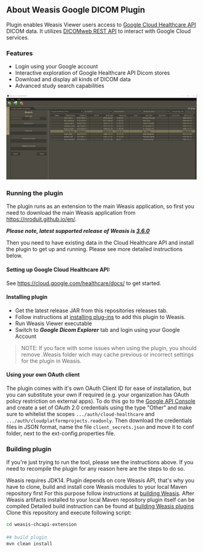 ## About Weasis Google DICOM Plugin

Plugin enables Weasis Viewer users access to [Google Cloud Healthcare API](https://cloud.google.com/healthcare) DICOM data.
It utilizes [DICOMweb REST API](https://cloud.google.com/healthcare/docs/how-tos/dicomweb) to interact with Google Cloud services.

### Features

* Login using your Google account
* Interactive exploration of Google Healthcare API Dicom stores
* Download and display all kinds of DICOM data
* Advanced study search capabilities

![Google Dicom Explorer](google_dicom_explorer.png)

### Running the plugin

The plugin runs as an extension to the main Weasis application, so first you
need to download the main Weasis application from https://nroduit.github.io/en/.

***Please note, latest supported release of Weasis is [3.6.0](https://github.com/nroduit/Weasis/releases/tag/v3.6.0)***

Then you need to have existing data in the Cloud Healthcare API and install the
plugin to get up and running. Please see more detailed instructions below.

#### Setting up Google Cloud Healthcare API:

See https://cloud.google.com/healthcare/docs/ to get started.

#### Installing plugin

* Get the latest release JAR from this repositories releases tab.
* Follow instructions at [installing
  plug-ins](https://nroduit.github.io/en/basics/customize/build-plugins/#install-plug-ins)
  to add this plugin to Weasis.
* Run Weasis Viewer executable
* Switch to **_Google Dicom Explorer_** tab and login using your Google Account
> NOTE: If you face with some issues when using the plugin, you should remove .Weasis folder wich may cache previous or 
> incorrect settings for the plugin in Weasis.

#### Using your own OAuth client

The plugin comes with it's own OAuth Client ID for ease of installation, but you can substitute 
your own if required (e.g. your organization has OAuth policy restriction on external apps). To do 
this go to the [Google API Console](https://console.developers.google.com/) and create a set of 
OAuth 2.0 credentials using the type "Other" and make sure to whitelist the scopes 
`.../auth/cloud-healthcare` and `.../auth/cloudplatformprojects.readonly`. Then download the 
credentials files in JSON format, name the file `client_secrets.json` and move it to conf
folder, next to the ext-config.properties file.

### Building plugin

If you're just trying to run the tool, please see the instructions above. If you
need to recompile the plugin for any reason here are the steps to do so.

Weasis requires JDK14.
Plugin depends on core Weasis API, that's why you have to clone, build and install core Weasis modules to
your local Maven repository first
For this purpose follow instructions at [building Weasis](https://nroduit.github.io/en/getting-started/building-weasis/).
After Weasis artifacts installed to your local Maven repository plugin itself can be compiled
Detailed build instruction can be found at
[building Weasis plugins](https://nroduit.github.io/en/basics/customize/build-plugins/)
Clone this repository and execute following script:
```bash
cd weasis-chcapi-extension

## build plugin
mvn clean install
```


